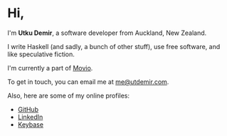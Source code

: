 # Hi,

I'm **Utku Demir**, a software developer from Auckland, New Zealand.

I write Haskell (and sadly, a bunch of other stuff), use free software, and like speculative fiction.

I'm currently a part of [Movio][].

To get in touch, you can email me at me@utdemir.com. 

Also, here are some of my online profiles:

* [GitHub](https://github.com/utdemir)
* [LinkedIn](https://www.linkedin.com/in/utdemir)
* [Keybase](https://keybase.io/utdemir)

[Movio]: https://movio.co

